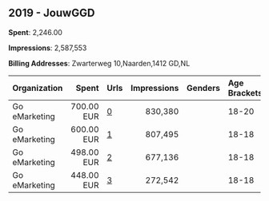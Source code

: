 ## 2019 - JouwGGD 
**Spent**: 2,246.00

**Impressions**: 2,587,553

**Billing Addresses**: Zwarterweg 10,Naarden,1412 GD,NL

|Organization|Spent|Urls|Impressions|Genders|Age Brackets|Country Codes|
|:---|---:|:---|---:|:---|:---|:---|
|Go eMarketing|700.00 EUR|[0](https://www.snap.com/political-ads/asset/c5850f863b9f05356c7f67b996d6846808509c01fa6df8714ad48684790e8489?mediaType=mp4)|830,380||18-20|netherlands|
|Go eMarketing|600.00 EUR|[1](https://www.snap.com/political-ads/asset/817f96fda9cbdbc641186921729eba3d7c3097b3f9e483c50d561bcb6329ac00?mediaType=mp4)|807,495||18-18|netherlands|
|Go eMarketing|498.00 EUR|[2](https://www.snap.com/political-ads/asset/625e27571d4b019dec6933677b1c129c42b3b75198e05d2f5ddbbac56cab8c3a?mediaType=mp4)|677,136||18-18|netherlands|
|Go eMarketing|448.00 EUR|[3](https://www.snap.com/political-ads/asset/eed25694b279f187b22772a1ccb1ab71743968a010729aeb32409670b8a42dd5?mediaType=mp4)|272,542||18-18|netherlands|
